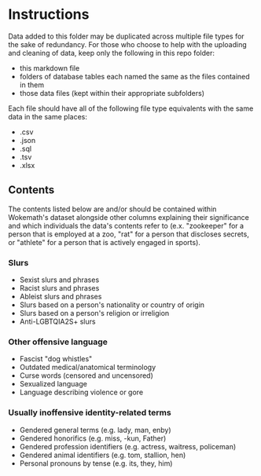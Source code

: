 # Instructions
Data added to this folder may be duplicated across multiple file types for the sake of redundancy. For those who choose to help with the uploading and cleaning of data, keep only the following in this repo folder:
* this markdown file
* folders of database tables each named the same as the files contained in them
* those data files (kept within their appropriate subfolders)

Each file should have all of the following file type equivalents with the same data in the same places:
* .csv
* .json
* .sql
* .tsv
* .xlsx

## Contents
The contents listed below are and/or should be contained within Wokemath's dataset alongside other columns explaining their significance and which individuals the data's contents refer to (e.x. "zookeeper" for a person that is employed at a zoo, "rat" for a person that discloses secrets, or "athlete" for a person that is actively engaged in sports).

### Slurs
* Sexist slurs and phrases
* Racist slurs and phrases
* Ableist slurs and phrases
* Slurs based on a person's nationality or country of origin
* Slurs based on a person's religion or irreligion
* Anti-LGBTQIA2S+ slurs

### Other offensive language
* Fascist "dog whistles"
* Outdated medical/anatomical terminology
* Curse words (censored and uncensored)
* Sexualized language
* Language describing violence or gore

### Usually inoffensive identity-related terms
* Gendered general terms (e.g. lady, man, enby)
* Gendered honorifics (e.g. miss, -kun, Father)
* Gendered profession identifiers (e.g. actress, waitress, policeman)
* Gendered animal identifiers (e.g. tom, stallion, hen)
* Personal pronouns by tense (e.g. its, they, him)
